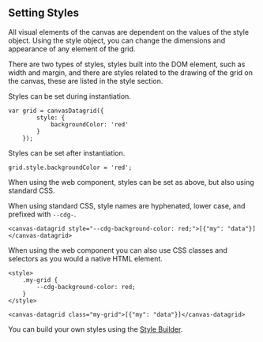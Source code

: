Setting Styles
--------------
All visual elements of the canvas are dependent on the values of the style object.
Using the style object, you can change the dimensions and appearance of any element of the grid.

There are two types of styles, styles built into the DOM element, such as width and margin, and there
are styles related to the drawing of the grid on the canvas, these are listed in the style section.

Styles can be set during instantiation.

    var grid = canvasDatagrid({
            style: {
                backgroundColor: 'red'
            }
        });

Styles can be set after instantiation.

    grid.style.backgroundColor = 'red';

When using the web component, styles can be set as above, but also using standard CSS.

When using standard CSS, style names are hyphenated, lower case, and prefixed with `--cdg-`.

    <canvas-datagrid style="--cdg-background-color: red;">[{"my": "data"}]</canvas-datagrid>

When using the web component you can also use CSS classes and selectors as you would a native HTML element.
    
    <style>
        .my-grid {
            --cdg-background-color: red;
        }
    </style>

    <canvas-datagrid class="my-grid">[{"my": "data"}]</canvas-datagrid>

You can build your own styles using the <a href="https://tonygermaneri.github.io/canvas-datagrid/tutorials/styleBuilder.html">Style Builder</a>.
